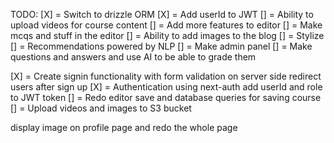 TODO:
[X] = Switch to drizzle ORM
[X] = Add userId to JWT
[] = Ability to upload videos for course content
[] = Add more features to editor
[] = Make mcqs and stuff in the editor
[] = Ability to add images to the blog
[] = Stylize
[] = Recommendations powered by NLP
[] = Make admin panel
[] = Make questions and answers and use AI to be able to grade them

[X] = Create signin functionality with form validation on server side
redirect users after sign up
[X] = Authentication using next-auth add userId and role to JWT token
[] = Redo editor save and database queries for saving course
[] = Upload videos and images to S3 bucket

display image on profile page and redo the whole page
